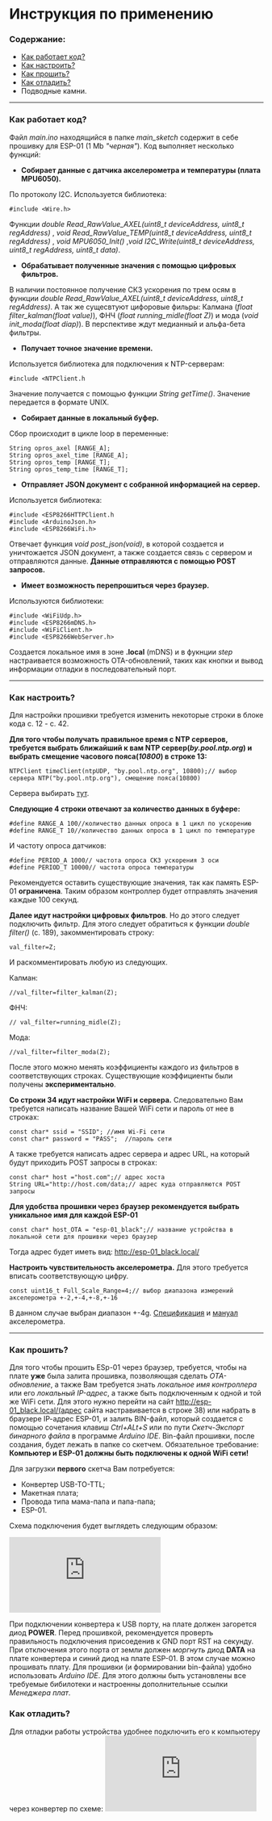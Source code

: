 # Инструкция по применению
### Содержание:
* [Как работает код?](https://github.com/Davidovskii-Nikita/vibroanaliz/blob/master/README.md#%D0%BA%D0%B0%D0%BA-%D1%80%D0%B0%D0%B1%D0%BE%D1%82%D0%B0%D0%B5%D1%82-%D0%BA%D0%BE%D0%B4)
* [Как настроить?](https://github.com/Davidovskii-Nikita/vibroanaliz/blob/master/README.md#%D0%BA%D0%B0%D0%BA-%D0%BD%D0%B0%D1%81%D1%82%D1%80%D0%BE%D0%B8%D1%82%D1%8C)
* [Как прошить?](https://github.com/Davidovskii-Nikita/vibroanaliz/blob/master/README.md#%D0%BA%D0%B0%D0%BA-%D0%BF%D1%80%D0%BE%D1%88%D0%B8%D1%82%D1%8C)
* [Как отладить?](https://github.com/Davidovskii-Nikita/vibroanaliz/blob/master/README.md#%D0%BA%D0%B0%D0%BA-%D0%BE%D1%82%D0%BB%D0%B0%D0%B4%D0%B8%D1%82%D1%8C)
* Подводные камни.
---
### Как работает код?
Файл *main.ino* находящийся в папке *main_sketch* содержит в себе прошивку для ESP-01 (1 Mb *"черная"*). Код выполняет несколько функций: 
* **Cобирает данные с датчика акселерометра и температуры (плата MPU6050).**

По протоколу I2C.
Используeтся библиотека:
~~~
#include <Wire.h>  
~~~
Функции *double Read_RawValue_AXEL(uint8_t deviceAddress, uint8_t regAddress)* , *void Read_RawValue_TEMP(uint8_t deviceAddress, uint8_t regAddress)* , *void MPU6050_Init()* ,*void I2C_Write(uint8_t deviceAddress, uint8_t regAddress, uint8_t data)*.
* **Oбрабатывает полученные значения с помощью цифровых фильтров.**

В наличии постоянное получение СКЗ ускорения по трем осям в функции *double Read_RawValue_AXEL(uint8_t deviceAddress, uint8_t regAddress)*. А так же сущесвтуют цифоровые фильры:
Калмана (*float filter_kalman(float value)*), ФНЧ (*float running_midle(float Z)*) и мода (*void init_moda(float diap)*). В перспективе ждут медианный и альфа-бета фильтры. 
* **Получает точное значение времени.**

Используется библиотека для подключения к NTP-серверам:
~~~
#include <NTPClient.h 
~~~
  Значение получается с помощью функции *String getTime()*. Значение передается в формате UNIX.
* **Собирает данные в локальный буфер.**

Сбор происходит в цикле loop в переменные:
~~~
String opros_axel [RANGE_A];
String opros_axel_time [RANGE_A];
String opros_temp [RANGE_T];
String opros_temp_time [RANGE_T];
~~~
* **Отправляет JSON документ с собранной информацией на сервер.**

Используeтся библиотека:
~~~
#include <ESP8266HTTPClient.h
#include <ArduinoJson.h> 
#include <ESP8266WiFi.h> 
~~~
Отвечает функция *void post_json(void)*, в которой создается и уничтожается JSON документ, а также создается связь с сервером и отправляются данные. **Данные отправляются с помощью POST запросов.**
* **Имеет возможность перепрошиться через браузер.**

Используются библиотеки:
~~~
#include <WiFiUdp.h>
#include <ESP8266mDNS.h>
#include <WiFiClient.h>
#include <ESP8266WebServer.h>
~~~
Создается локальное имя в зоне **.lосаl** (mDNS) и в фукнции *step* настраивается возможность OTA-обновлений, таких как кнопки и вывод информации отладки в последовательный порт.

---
### Как настроить?
Для настройки прошивки требуется изменить некоторые строки в блоке кода с. 12 - с. 42.

**Для того чтобы получать правильное время с NTP cерверов, требуется выбрать ближайший к вам NTP сервер(*by.pool.ntp.org*) и выбрать смещение часового пояса(*10800*) в строке 13:**
~~~
NTPClient timeClient(ntpUDP, "by.pool.ntp.org", 10800);// выбор сервера NTP("by.pool.ntp.org"), cмещение пояса(10800)
~~~
Сервера выбирать [тут](https://www.ntp-servers.net/servers.html).

**Следующие 4 строки отвечают за количество данных в буфере:**
~~~
#define RANGE_A 100//количество данных опроса в 1 цикл по ускорению
#define RANGE_T 10//количество данных опроса в 1 цикл по температуре
~~~
И частоту опроса датчиков:
~~~
#define PERIOD_A 1000// частота опроса СКЗ ускорения 3 оси
#define PERIOD_T 10000// частота опроса температуры
~~~
Рекомендуется оставить существующие значения, так как память ESP-01 **ограничена**. Таким образом контроллер будет отправлять значения каждые 100 секунд.

**Далее идут настройки цифровых фильтров**. Но до этого следует подключить фильтр. Для этого следует обратиться к функции *double filter()* (с. 189), закомментировать строку:
~~~
val_filter=Z;
~~~
И раскомментировать любую из следующих.

Калман:
~~~
//val_filter=filter_kalman(Z);
~~~
ФНЧ:
~~~
// val_filter=running_midle(Z);
~~~
Мода:
~~~
//val_filter=filter_moda(Z);
~~~
После этого можно менять коэффициенты каждого из фильтров в соответствующих строках. Существующие коэффициенты были получены **экспериментально**.

**Со строки 34 идут настройки WiFi и сервера.** Следовательно Вам требуется написать название Вашей WiFi сети и пароль от нее в строках:
~~~
const char* ssid = "SSID"; //имя Wi-Fi сети
const char* password = "PASS";  //пароль cети
~~~
А также требуется написать адрес сервера и адрес URL, на который будут приходить POST запросы в строках:
~~~
const char* host ="host.com";// адрес хоста
String URL="http://host.com/data;// адрес куда отправляются POST запросы
~~~

**Для удобства прошивки через браузер рекомендуется выбрать уникальное имя для каждой ESP-01**
~~~
const char* host_OTA = "esp-01_black";// название устройства в локальной сети для прошивки через браузер 
~~~
Тогда адрес будет иметь вид: http://esp-01_black.local/

**Настроить чувствительность акселерометра.** Для этого требуется вписать соответствующую цифру.
~~~
const uint16_t Full_Scale_Range=4;// выбор диапазона измерений акселерометра +-2,+-4,+-8,+-16
~~~
В данном случае выбран диапазон +-4g. [Спецификация](https://invensense.tdk.com/wp-content/uploads/2015/02/MPU-6000-Datasheet1.pdf) и [мануал](https://invensense.tdk.com/wp-content/uploads/2015/02/MPU-6000-Register-Map1.pdf) акселерометра.

---
### Как прошить?
Для того чтобы прошить ESp-01 через браузер, требуется, чтобы на плате **уже** была залита прошивка, позволяющая сделать *OTA-обновление*, а также Вам требуется знать *локальное имя контроллера* или его *локальный IP-адрес*, а также быть подключенным к одной и той же WiFi сети. Для этого нужно перейти на сайт http://esp-01_black.local/(адрес сайта настравивается в строке 38)  или набрать в браузере IP-aдрес ESP-01, и залить BIN-файл, который создается с помощью сочетания клавиш *Ctrl+ALt+S* или по пути *Скетч-Экспорт бинарного файла* в программе *Arduino IDE*. Bin-файл прошивки, после создания, будет лежать в папке со скетчем. Обязательное требование: **Компьютер и ESP-01 должны быть подключены к одной WiFi сети!** 

Для загрузки **первого** скетча Вам потребуется:
* Конвертер USB-TO-TTL;
* Макетная плата;
* Провода типа мама-папа и папа-папа;
* ESP-01.

Схема подключения будет выглядеть следующим образом:

![Cхема прошивки ESP-01 через USB-TO-TTL](https://github.com/Davidovskii-Nikita/vibroanaliz/blob/master/docs/%D0%A1%D1%85%D0%B5%D0%BC%D0%B0_%D0%BF%D1%80%D0%BE%D1%88%D0%B8%D0%B2%D0%BA%D0%B8.pdf)

При подключении конвертера к USB порту, на плате должен загорется диод **POWER**. Перед прошивкой, рекомендуется проверть правильность подключения присоеденив к GND порт RST на секунду. При отключения этого порта от земли должен *моргнуть* диод **DATA** на плате конвертера и синий диод на плате ESP-01. В этом случае можно прошивать плату. 
Для прошивки (и формировании bin-файла) удобно использовать *Arduino IDE*. Для этого должны быть установлены все требуемые бибилотеки и настроенны дополнительные ссылки *Менеджера плат*. 

### Как отладить?
Для отладки работы устройства удобнее подключить его к компьютеру через конвертер по схеме:
![Cхема отладки ESP-01 через USB-TO-TTL](https://github.com/Davidovskii-Nikita/vibroanaliz/blob/master/docs/%D0%A1%D1%85%D0%B5%D0%BC%D0%B0_%D0%BE%D1%82%D0%BB%D0%B0%D0%B4%D0%BA%D0%B8.pdf)


